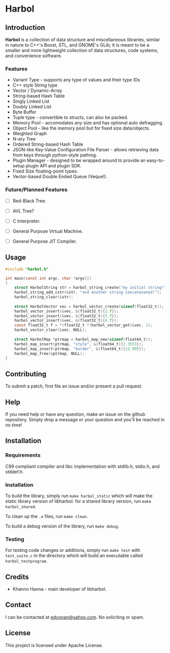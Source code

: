 # Harbol

## Introduction

**Harbol** is a collection of data structure and miscellaneous libraries, similar in nature to C++'s Boost, STL, and GNOME's GLib; it is meant to be a smaller and more lightweight collection of data structures, code systems, and convenience software.


### Features

* Variant Type - supports any type of values and their type IDs
* C++ style String type
* Vector / Dynamic-Array
* String-based Hash Table
* Singly Linked List
* Doubly Linked List
* Byte Buffer
* Tuple type - convertible to structs, can also be packed.
* Memory Pool - accomodates any size and has optional auto defragging.
* Object Pool - like the memory pool but for fixed size data/objects.
* Weighted Graph
* N-ary Tree
* Ordered String-based Hash Table
* JSON-like Key-Value Configuration File Parser - allows retrieving data from keys through python-style pathing.
* Plugin Manager - designed to be wrapped around to provide an easy-to-setup plugin API and plugin SDK.
* Fixed Size floating-point types.
* Vector-based Double Ended Queue (Veque!).

### Future/Planned Features
- [ ] Red-Black Tree.
- [ ] AVL Tree?
- [ ] C Interpreter.
- [ ] General Purpose Virtual Machine.
- [ ] General Purpose JIT Compiler.


## Usage

```c
#include "harbol.h"

int main(const int argc, char *argv[])
{
	struct HarbolString str = harbol_string_create("my initial string!");
	harbol_string_add_cstr(&str, "and another string concatenated!");
	harbol_string_clear(&str);
	
	struct HarbolVector vec = harbol_vector_create(sizeof(float32_t));
	harbol_vector_insert(&vec, &(float32_t){2.f});
	harbol_vector_insert(&vec, &(float32_t){3.f});
	harbol_vector_insert(&vec, &(float32_t){4.f});
	const float32_t f = *(float32_t *)harbol_vector_get(&vec, 1);
	harbol_vector_clear(&vec, NULL);
	
	struct HarbolMap *ptrmap = harbol_map_new(sizeof(float64_t));
	harbol_map_insert(ptrmap, "style", &(float64_t){2.3553});
	harbol_map_insert(ptrmap, "border", &(float64_t){12.995});
	harbol_map_free(&ptrmap, NULL);
}
```

## Contributing

To submit a patch, first file an issue and/or present a pull request.

## Help

If you need help or have any question, make an issue on the github repository.
Simply drop a message or your question and you'll be reached in no time!

## Installation

### Requirements

C99 compliant compiler and libc implementation with stdlib.h, stdio.h, and stddef.h.

### Installation

To build the library, simply run `make harbol_static` which will make the static library version of libharbol.
for a shared library version, run `make harbol_shared`.

To clean up the `.o` files, run `make clean`.

To build a debug version of the library, run `make debug`.

### Testing

For testing code changes or additions, simply run `make test` with `test_suite.c` in the directory which will build an executable called `harbol_testprogram`.


## Credits

* Khanno Hanna - main developer of libharbol.


## Contact

I can be contacted at edyonan@yahoo.com. No soliciting or spam.


## License

This project is licensed under Apache License.

